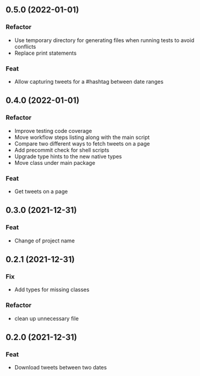 ## 0.5.0 (2022-01-01)

### Refactor

- Use temporary directory for generating files when running tests to avoid conflicts
- Replace print statements

### Feat

- Allow capturing tweets for a #hashtag between date ranges

## 0.4.0 (2022-01-01)

### Refactor

- Improve testing code coverage
- Move workflow steps listing along with the main script
- Compare two different ways to fetch tweets on a page
- Add precommit check for shell scripts
- Upgrade type hints to the new native types
- Move class under main package

### Feat

- Get tweets on a page

## 0.3.0 (2021-12-31)

### Feat

- Change of project name

## 0.2.1 (2021-12-31)

### Fix

- Add types for missing classes

### Refactor

- clean up unnecessary file

## 0.2.0 (2021-12-31)

### Feat

- Download tweets between two dates
